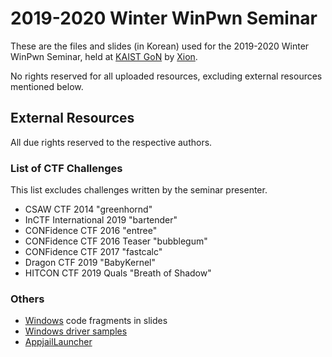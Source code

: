 # 2019-2020 Winter WinPwn Seminar

These are the files and slides (in Korean) used for the 2019-2020 Winter WinPwn Seminar, held at [KAIST GoN] by [Xion].

No rights reserved for all uploaded resources, excluding external resources mentioned below.

## External Resources

All due rights reserved to the respective authors.

### List of CTF Challenges

This list excludes challenges written by the seminar presenter.

- CSAW CTF 2014 "greenhornd"
- InCTF International 2019 "bartender"
- CONFidence CTF 2016 "entree"
- CONFidence CTF 2016 Teaser "bubblegum"
- CONFidence CTF 2017 "fastcalc"
- Dragon CTF 2019 "BabyKernel"
- HITCON CTF 2019 Quals "Breath of Shadow"

### Others

- [Windows] code fragments in slides
- [Windows driver samples]
- [AppjailLauncher]


[KAIST GoN]: https://github.com/KAIST-GoN
[Xion]: https://github.com/leesh3288
[Windows]: https://www.microsoft.com/windows
[Windows driver samples]: https://github.com/microsoft/Windows-driver-samples
[AppjailLauncher]: https://github.com/trailofbits/appjaillauncher-rs
